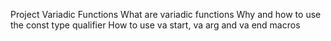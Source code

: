 Project Variadic Functions
What are variadic functions
Why and how to use the const type qualifier
How to use va start, va arg and va end macros
